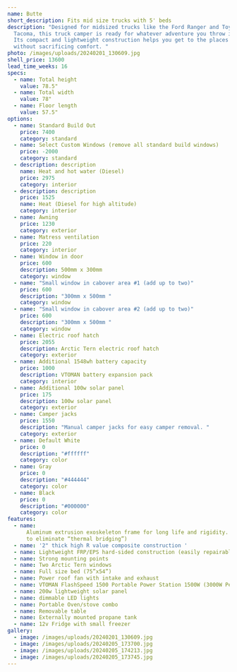 ```yaml
---
name: Butte
short_description: Fits mid size trucks with 5' beds
description: "Designed for midsized trucks like the Ford Ranger and Toyota
  Tacoma, this truck camper is ready for whatever adventure you throw its way.
  Its compact and lightweight construction helps you get to the places you love
  without sacrificing comfort. "
photo: /images/uploads/20240201_130609.jpg
shell_price: 13600
lead_time_weeks: 16
specs:
  - name: Total height
    value: 78.5"
  - name: Total width
    value: 78"
  - name: Floor length
    value: 57.5"
options:
  - name: Standard Build Out
    price: 7400
    category: standard
  - name: Select Custom Windows (remove all standard build windows)
    price: -2000
    category: standard
  - description: description
    name: Heat and hot water (Diesel)
    price: 2975
    category: interior
  - description: description
    price: 1525
    name: Heat (Diesel for high altitude)
    category: interior
  - name: Awning
    price: 1230
    category: exterior
  - name: Matress ventilation
    price: 220
    category: interior
  - name: Window in door
    price: 600
    description: 500mm x 300mm
    category: window
  - name: "Small window in cabover area #1 (add up to two)"
    price: 600
    description: "300mm x 500mm "
    category: window
  - name: "Small window in cabover area #2 (add up to two)"
    price: 600
    description: "300mm x 500mm "
    category: window
  - name: Electric roof hatch
    price: 2055
    description: Arctic Tern electric roof hatch
    category: exterior
  - name: Additional 1548wh battery capacity
    price: 1000
    description: VTOMAN battery expansion pack
    category: interior
  - name: Additional 100w solar panel
    price: 175
    description: 100w solar panel
    category: exterior
  - name: Camper jacks
    price: 1550
    description: "Manual camper jacks for easy camper removal. "
    category: exterior
  - name: Default White
    price: 0
    description: "#ffffff"
    category: color
  - name: Gray
    price: 0
    description: "#444444"
    category: color
  - name: Black
    price: 0
    description: "#000000"
    category: color
features:
  - name:
      Aluminum extrusion exoskeleton frame for long life and rigidity. (2 pieces
      to eliminate “thermal bridging”)
  - name: '2" thick high R value composite construction '
  - name: Lightweight FRP/EPS hard-sided construction (easily repairable fiberglass!)
  - name: Strong mounting points
  - name: Two Arctic Tern windows
  - name: Full size bed (75”x54”)
  - name: Power roof fan with intake and exhaust
  - name: VTOMAN FlashSpeed 1500 Portable Power Station 1500W (3000W Peak), 1548Wh
  - name: 200w lightweight solar panel
  - name: dimmable LED lights
  - name: Portable Oven/stove combo
  - name: Removable table
  - name: Externally mounted propane tank
  - name: 12v Fridge with small freezer
gallery:
  - image: /images/uploads/20240201_130609.jpg
  - image: /images/uploads/20240205_173700.jpg
  - image: /images/uploads/20240205_174213.jpg
  - image: /images/uploads/20240205_173745.jpg
---
```

